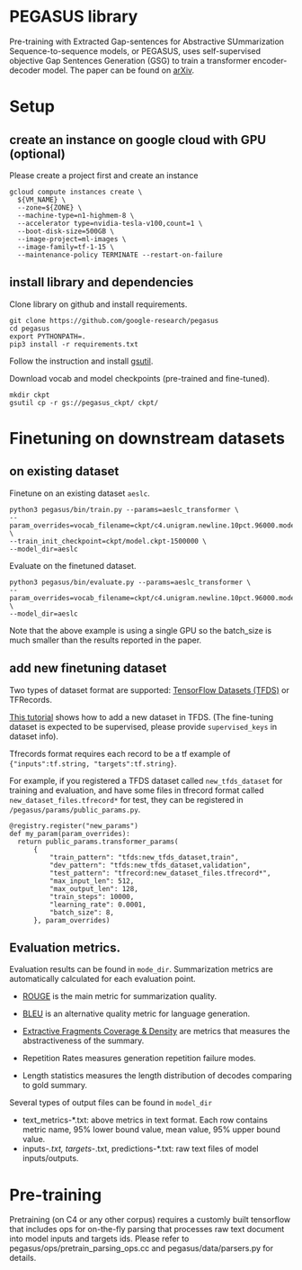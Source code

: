 # PEGASUS library

Pre-training with Extracted Gap-sentences for Abstractive SUmmarization
Sequence-to-sequence models, or PEGASUS, uses self-supervised objective Gap
Sentences Generation (GSG) to train a transformer encoder-decoder model. The
paper can be found on [arXiv](https://arxiv.org/abs/1912.08777).

# Setup

## create an instance on google cloud with GPU (optional)

Please create a project first and create an instance

```
gcloud compute instances create \
  ${VM_NAME} \
  --zone=${ZONE} \
  --machine-type=n1-highmem-8 \
  --accelerator type=nvidia-tesla-v100,count=1 \
  --boot-disk-size=500GB \
  --image-project=ml-images \
  --image-family=tf-1-15 \
  --maintenance-policy TERMINATE --restart-on-failure
```

## install library and dependencies

Clone library on github and install requirements.

```
git clone https://github.com/google-research/pegasus
cd pegasus
export PYTHONPATH=.
pip3 install -r requirements.txt
```

Follow the instruction and install [gsutil](https://cloud.google.com/storage/docs/gsutil_install).

Download vocab and model checkpoints (pre-trained and fine-tuned).

```
mkdir ckpt
gsutil cp -r gs://pegasus_ckpt/ ckpt/

```

# Finetuning on downstream datasets

## on existing dataset

Finetune on an existing dataset `aeslc`.

```
python3 pegasus/bin/train.py --params=aeslc_transformer \
--param_overrides=vocab_filename=ckpt/c4.unigram.newline.10pct.96000.model \
--train_init_checkpoint=ckpt/model.ckpt-1500000 \
--model_dir=aeslc
```

Evaluate on the finetuned dataset.

```
python3 pegasus/bin/evaluate.py --params=aeslc_transformer \
--param_overrides=vocab_filename=ckpt/c4.unigram.newline.10pct.96000.model,batch_size=1,beam_size=5,beam_alpha=0.6 \
--model_dir=aeslc
```

Note that the above example is using a single GPU so the batch_size is much smaller
than the results reported in the paper.

## add new finetuning dataset

Two types of dataset format are supported: [TensorFlow Datasets (TFDS)](https://www.tensorflow.org/datasets) or TFRecords.

[This tutorial](https://www.tensorflow.org/datasets/add_dataset) shows how to add a new dataset in TFDS.
(The fine-tuning dataset is expected to be supervised, please provide
`supervised_keys` in dataset info).

Tfrecords format requires each record to be a tf example of `{"inputs":tf.string, "targets":tf.string}`.

For example, if you registered a TFDS dataset called `new_tfds_dataset` for training and evaluation, and have some files in tfrecord format called `new_dataset_files.tfrecord*` for test, they can be registered in `/pegasus/params/public_params.py`.

```
@registry.register("new_params")
def my_param(param_overrides):
  return public_params.transformer_params(
      {
          "train_pattern": "tfds:new_tfds_dataset,train",
          "dev_pattern": "tfds:new_tfds_dataset,validation",
          "test_pattern": "tfrecord:new_dataset_files.tfrecord*",
          "max_input_len": 512,
          "max_output_len": 128,
          "train_steps": 10000,
          "learning_rate": 0.0001,
          "batch_size": 8,
      }, param_overrides)
```

## Evaluation metrics.

Evaluation results can be found in `mode_dir`. Summarization metrics are automatically
calculated for each evaluation point.

-   [ROUGE](https://www.aclweb.org/anthology/W04-1013.pdf) is the main metric
    for summarization quality.

-   [BLEU](https://www.aclweb.org/anthology/P02-1040.pdf) is an alternative
    quality metric for language generation.

-   [Extractive Fragments Coverage & Density](https://arxiv.org/pdf/1804.11283.pdf)
    are metrics that measures the abstractiveness of the summary.


-   Repetition Rates measures generation repetition failure modes.

-   Length statistics measures the length distribution of decodes comparing to gold summary.

Several types of output files can be found in `model_dir`

-   text_metrics-*.txt: above metrics in text format. Each row contains metric
    name, 95% lower bound value, mean value, 95% upper bound value.
-   inputs-*.txt, targets-*.txt, predictions-*.txt: raw text files of model
    inputs/outputs.


# Pre-training

Pretraining (on C4 or any other corpus) requires a customly built tensorflow that includes ops for on-the-fly parsing that processes raw text document into model inputs and targets ids. Please refer to pegasus/ops/pretrain_parsing_ops.cc and pegasus/data/parsers.py for details.

